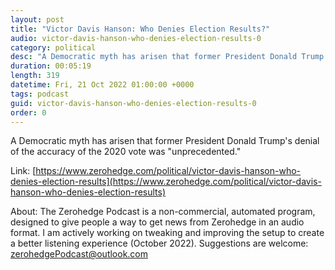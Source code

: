 ```yaml
---
layout: post
title: "Victor Davis Hanson: Who Denies Election Results?"
audio: victor-davis-hanson-who-denies-election-results-0
category: political
desc: "A Democratic myth has arisen that former President Donald Trump's denial of the accuracy of the 2020 vote was &quot;unprecedented.&quot;"
duration: 00:05:19
length: 319
datetime: Fri, 21 Oct 2022 01:00:00 +0000
tags: podcast
guid: victor-davis-hanson-who-denies-election-results-0
order: 0
---
```

A Democratic myth has arisen that former President Donald Trump's denial of the accuracy of the 2020 vote was &quot;unprecedented.&quot;

Link: [https://www.zerohedge.com/political/victor-davis-hanson-who-denies-election-results](https://www.zerohedge.com/political/victor-davis-hanson-who-denies-election-results)

About: The Zerohedge Podcast is a non-commercial, automated program, designed to give people a way to get news from Zerohedge in an audio format.  I am actively working on tweaking and improving the setup to create a better listening experience (October 2022).  Suggestions are welcome: [zerohedgePodcast@outlook.com](mailto:zerohedgePodcast@outlook.com)
